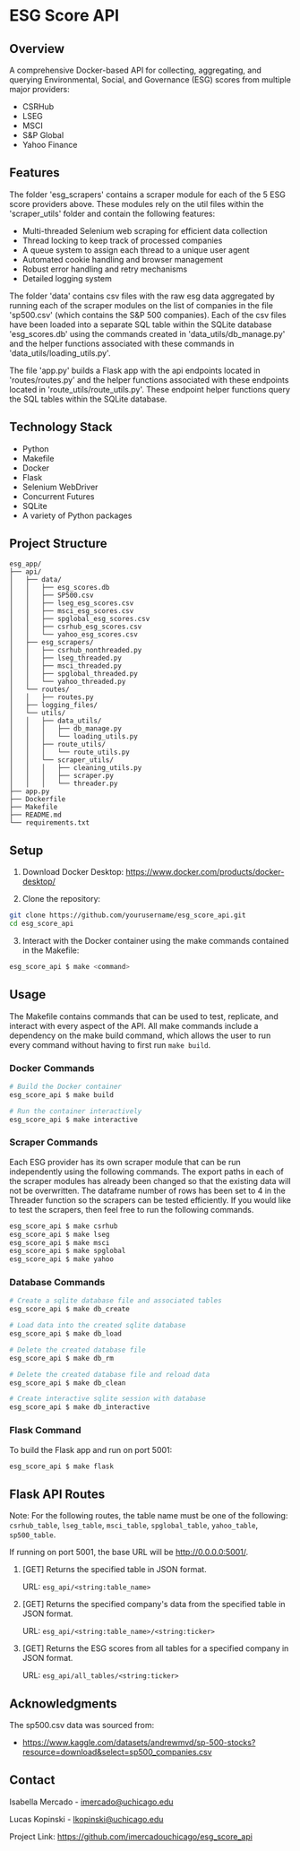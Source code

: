 # ESG Score API

## Overview
A comprehensive Docker-based API for collecting, aggregating, and querying Environmental, Social, and Governance (ESG) scores from multiple major providers:
- CSRHub
- LSEG
- MSCI
- S&P Global
- Yahoo Finance

## Features
The folder 'esg_scrapers' contains a scraper module for each of the 5 ESG score providers above.
These modules rely on the util files within the 'scraper_utils' folder and contain the following features:
- Multi-threaded Selenium web scraping for efficient data collection
- Thread locking to keep track of processed companies
- A queue system to assign each thread to a unique user agent
- Automated cookie handling and browser management
- Robust error handling and retry mechanisms
- Detailed logging system

The folder 'data' contains csv files with the raw esg data aggregated by running each of the scraper modules 
on the list of companies in the file 'sp500.csv' (which contains the S&P 500 companies).
Each of the csv files have been loaded into a separate SQL table within the SQLite database 'esg_scores.db' using the commands created in 'data_utils/db_manage.py' and the helper functions associated with these commands in 'data_utils/loading_utils.py'.

The file 'app.py' builds a Flask app with the api endpoints located in 'routes/routes.py' and the helper functions 
associated with these endpoints located in 'route_utils/route_utils.py'. These endpoint helper functions query the SQL tables 
within the SQLite database. 

## Technology Stack
- Python
- Makefile
- Docker
- Flask
- Selenium WebDriver
- Concurrent Futures 
- SQLite
- A variety of Python packages

## Project Structure
```
esg_app/
├── api/
│   ├── data/
│   │   ├── esg_scores.db
│   │   ├── SP500.csv
│   │   ├── lseg_esg_scores.csv
│   │   ├── msci_esg_scores.csv
│   │   ├── spglobal_esg_scores.csv
│   │   ├── csrhub_esg_scores.csv
│   │   └── yahoo_esg_scores.csv
│   ├── esg_scrapers/
│   │   ├── csrhub_nonthreaded.py
│   │   ├── lseg_threaded.py
│   │   ├── msci_threaded.py
│   │   ├── spglobal_threaded.py
│   │   └── yahoo_threaded.py
│   └── routes/
│   │   ├── routes.py
│   ├── logging_files/
│   └── utils/
│   │   ├── data_utils/
│   │   │   ├── db_manage.py
│   │   │   └── loading_utils.py
│   │   ├── route_utils/
│   │   │   └── route_utils.py
│   │   └── scraper_utils/
│   │   │   ├── cleaning_utils.py
│   │   │   ├── scraper.py
│   │   │   └── threader.py
├── app.py
├── Dockerfile
├── Makefile
├── README.md
└── requirements.txt
```

## Setup

1. Download Docker Desktop: https://www.docker.com/products/docker-desktop/

2. Clone the repository:

```bash
git clone https://github.com/yourusername/esg_score_api.git
cd esg_score_api
```

3. Interact with the Docker container using the make commands contained in the Makefile:

```bash
esg_score_api $ make <command>
```

## Usage
The Makefile contains commands that can be used to test, replicate, and interact with every aspect of the API. 
All make commands include a dependency on the make build command, which allows the user to run every command without having to first run `make build`.

### Docker Commands

```bash
# Build the Docker container
esg_score_api $ make build 

# Run the container interactively
esg_score_api $ make interactive 
```

### Scraper Commands
Each ESG provider has its own scraper module that can be run independently using the following commands.
The export paths in each of the scraper modules has already been changed so that the existing data will not be overwritten. 
The dataframe number of rows has been set to 4 in the Threader function so the scrapers can be tested efficiently. 
If you would like to test the scrapers, then feel free to run the following commands.

```bash
esg_score_api $ make csrhub
esg_score_api $ make lseg
esg_score_api $ make msci
esg_score_api $ make spglobal
esg_score_api $ make yahoo
```

### Database Commands

```bash
# Create a sqlite database file and associated tables
esg_score_api $ make db_create 

# Load data into the created sqlite database
esg_score_api $ make db_load 

# Delete the created database file
esg_score_api $ make db_rm 

# Delete the created database file and reload data
esg_score_api $ make db_clean 

# Create interactive sqlite session with database
esg_score_api $ make db_interactive 
```

### Flask Command
To build the Flask app and run on port 5001:

```bash
esg_score_api $ make flask
```

## Flask API Routes

Note: For the following routes, the table name must be one of the following: 
`csrhub_table`, `lseg_table`, `msci_table`, `spglobal_table`, `yahoo_table`, `sp500_table`.

If running on port 5001, the base URL will be http://0.0.0.0:5001/.

1. [GET] Returns the specified table in JSON format.

    URL: `esg_api/<string:table_name>`

2. [GET] Returns the specified company's data from the specified table in JSON format.

    URL: `esg_api/<string:table_name>/<string:ticker>`

3. [GET] Returns the ESG scores from all tables for a specified company in JSON format.

    URL: `esg_api/all_tables/<string:ticker>`

## Acknowledgments
The sp500.csv data was sourced from:
- https://www.kaggle.com/datasets/andrewmvd/sp-500-stocks?resource=download&select=sp500_companies.csv

## Contact
Isabella Mercado - imercado@uchicago.edu

Lucas Kopinski - lkopinski@uchicago.edu

Project Link: https://github.com/imercadouchicago/esg_score_api
```
